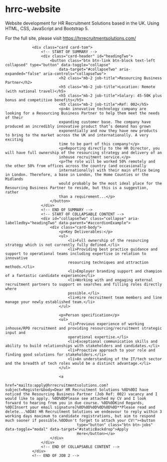 # hrrc-website
 Website development for HR Recruitment Solutions based in the UK. Using HTML, CSS, JavaScript and Bootstrap 5.

 For the full site, please visit https://hrrecruitmentsolutions.com/


<!-- START OF JOB 2 NOTES FOR FUTURE JOBS-->
                <div class="card card-tom">
                    <!-- START OF SUMMARY -->
                    <div class="card-header" id="headingTwo">
                        <button class="btn btn-link btn-block text-left collapsed" type="button" data-toggle="collapse"
                            data-target="#collapseTwo" aria-expanded="false" aria-controls="collapseTwo">
                            <h2 class="mb-2 job-title">Resourcing Business Partner</h2>
                            <h5 class="mb-2 job-title">Location: Remote (with national travel)</h5>
                            <h5 class="mb-2 job-title">Salary: 45-50K plus bonus and competitive benefits</h5>
                            <h5 class="mb-2 job-title">Ref: 002</h5>
                            <p>An innovative technology company are looking for a Resourcing Business Partner to help them meet the needs of their
                            expanding customer base. The company have produced an incredibly innovative product that’s demand has grown
                            exponentially and now they have new products to bring to the market across the UK and internationally. A very exciting
                            time to be part of this company!</p>
                            <p>Reporting directly to the HR Director, you will have full ownership of the resourcing strategy and delivery of an
                            inhouse recruitment service.</p>
                            <p>The role will be worked 50% remotely and the other 50% from offices across the country (and occasionally
                            internationally) with their main office being in London. Therefore, a base in London, the Home Counties or the Midlands
                            would probably be the most ideal place for the Resourcing Business Partner to reside, but this is a suggestion, rather
                            than a requirement...</p>
                        </button>
                    </div>
                    <!-- END OF SUMMARY -->
                    <!-- START OF COLLAPSABLE CONTENT -->
                    <div id="collapseTwo" class="collapse" aria-labelledby="headingTwo" data-parent="#accordionExample">
                        <div class="card-body">
                            <p>Key Deliverables:</p>
                            <ul>
                                <li>Full ownership of the resourcing strategy which is not currently fully defined.</li>
                                <li>Providing best practice guidance and support to operational teams including expertise in relation to innovative
                                resourcing techniques and attraction methods.</li>
                                <li>Employer branding support and champion of a fantastic candidate experience</li>
                                <li>Working with and engaging external recruitment partners to support on searches and filling roles directly where
                                possible.</li>
                                <li>Hire recruitment team members and line manage your newly established team.</li>
                            </ul>
                
                            <p>Person specification</p>
                            <ul>
                                <li>Previous experience of working inhouse/RPO recruitment and providing resourcing/recruitment strategic input and
                                operational expertise.</li>
                                <li>Exceptional communication skills and ability to build relationships with stakeholders and candidates.</li>
                                <li>Proactive approach to your role and finding good solutions for stakeholders.</li>
                                <li>An understanding of the IT/tech sector and the breadth of tech roles would be a distinct advantage.</li>
                            </ul>
                
                            <a
                                href="mailto:apply@hrrecruitmentsolutions.com?subject=Register&body=Dear HR Recruitment Solutions %0D%0DI have noticed the Resourcing Business Partner (Job Ref: 002) vacancy and I would like to apply. %0D%0DPlease see attached my CV and I look forward to hearing from you in due course. %0D%0DKind Regards, %0D[Insert your email signature]%0D%0D%0D%0D%0D%0D**Please read and delete...%0DAt HR Recruitment Solutions we endeavour to reply within 3 working days maximum to candidate registrations, but aim to respond much sooner if possible.%0DDon't forget to attach your CV!"><button
                                    type="button" class="btn btn-jobs" data-toggle="modal" data-target="#staticBackdrop">Apply
                                    Here</button></a>
                        </div>
                    </div>
                    <!-- END OF COLLAPSABLE CONTENT -->
                </div>
                <!-- END OF JOB 2 -->
 
